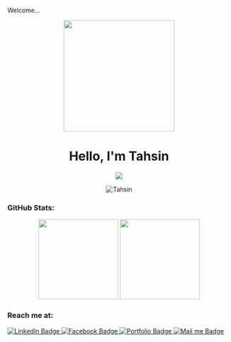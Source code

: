 Welcome...

<div id="header" align="center">
  <img src="https://media.giphy.com/media/qgQUggAC3Pfv687qPC/giphy.gif" width="250"/>
</div>

<h1 align="center">Hello, I'm Tahsin</h1>
  <p align="center">
 <img src="https://readme-typing-svg.herokuapp.com?lines=Professional+Web+Developer;PHP/Laravel%20|%20Javascript%20|%20React.js;Keep your trust on my work...;&center=true&width=500&height=50">
  <p align="center"> <img src="https://komarev.com/ghpvc/?username=TK47bd" alt="Tahsin" /> </p>
</p>

### GitHub Stats:

<p align= "center">
  
  <img height= "180" src="https://github-readme-stats.vercel.app/api?username=TK47bd&theme=radical&show_icons=true" />
  <img height= "180" src="https://github-readme-stats.vercel.app/api/top-langs/?username=TK47bd&theme=radical&layout=compact" />
</p>

### Reach me at:            
<div id="badges">
  <a href="https://www.linkedin.com/in/md-tahsin-sakib-5590971a6/" target="_blank">
    <img src="https://img.shields.io/badge/LinkedIn-skyblue?style=for-the-badge&logo=linkedin&logoColor=blue" alt="LinkedIn Badge"/>
  </a>
  <a href="https://facebook.com/tk47bd" target="_blank">
    <img src="https://img.shields.io/badge/facebook-blue?style=for-the-badge&logo=facebook&logoColor=white" alt="Facebook Badge"/>
  </a>
  <a href="https://sites.google.com/view/tk47bd" target="_blank">
    <img src="https://img.shields.io/badge/Portfolio-litegreen?style=for-the-badge&logo=googleearth&logoColor=white" alt="Portfolio Badge"/>
  </a>
  <a href="mailto:tahsin@symstar.co.uk" target="_blank">
    <img src="https://img.shields.io/badge/Send%20Mail-orange?style=for-the-badge&logo=gmail&logoColor=white" alt="Mail me Badge"/>
  </a>
</div>
